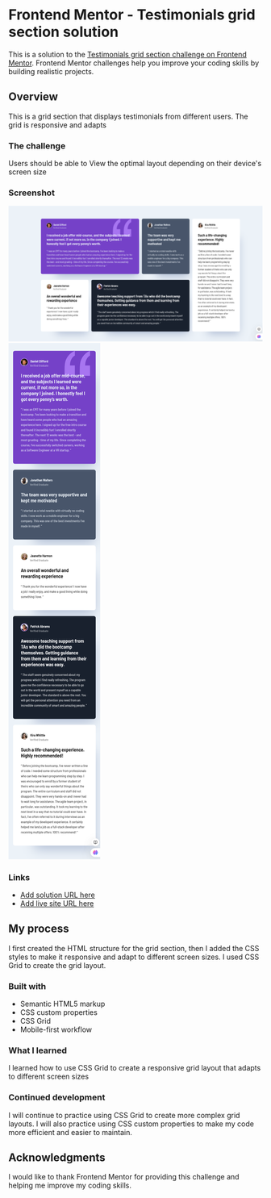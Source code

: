 # Frontend Mentor - Testimonials grid section solution

This is a solution to the [Testimonials grid section challenge on Frontend Mentor](https://www.frontendmentor.io/challenges/testimonials-grid-section-Nnw6J7Un7). Frontend Mentor challenges help you improve your coding skills by building realistic projects. 


## Overview
This is a  grid section that displays testimonials from different users. The grid is responsive and adapts

### The challenge
Users should be able to View the optimal layout depending on their device's screen size  
### Screenshot

![](/Screenshot/Desktop.png)
![](/Screenshot/mobile.png)

### Links

- [Add solution URL here](https://your-solution-url.com)
- [Add live site URL here](https://your-live-site-url.com)

## My process
I first created the HTML structure for the grid section, then I added the CSS styles to make it responsive and adapt to different screen sizes. I used CSS Grid to create the grid layout.
### Built with

- Semantic HTML5 markup
- CSS custom properties
- CSS Grid
- Mobile-first workflow

### What I learned
I learned how to use CSS Grid to create a responsive grid layout that adapts to different screen sizes 

### Continued development
I will continue to practice using CSS Grid to create more complex grid layouts. I will also practice using CSS custom properties to make my code more efficient and easier to maintain.
## Acknowledgments
I would like to thank Frontend Mentor for providing this challenge and helping me improve my coding skills.
